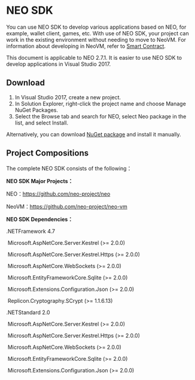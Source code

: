 # NEO SDK

You can use NEO SDK to develop various applications based on NEO, for example, wallet client, games, etc. With use of NEO SDK, your project can work in the existing environment without needing to move to NeoVM. For information about developing in NeoVM, refer to [Smart Contract](../../sc/introduction.md). 

This document is applicable to NEO 2.7.1. It is easier to use NEO SDK to develop applications in Visual Studio 2017.

## Download

1. In Visual Studio 2017, create a new project.
2. In Solution Explorer, right-click the project name and choose Manage NuGet Packages.
3. Select the Browse tab and search for NEO, select Neo package in the list, and select Install.

Alternatively, you can download [NuGet package](https://www.nuget.org/packages/Neo/2.7.1) and install it manually.

## Project Compositions

The complete NEO SDK consists of the following：

**NEO SDK Major Projects：**

NEO：https://github.com/neo-project/neo

NeoVM：https://github.com/neo-project/neo-vm

**NEO SDK Dependencies：**

.NETFramework 4.7

​	Microsoft.AspNetCore.Server.Kestrel (>= 2.0.0) 

​	Microsoft.AspNetCore.Server.Kestrel.Https (>= 2.0.0) 

​	Microsoft.AspNetCore.WebSockets (>= 2.0.0) 

​	Microsoft.EntityFrameworkCore.Sqlite (>= 2.0.0) 

​	Microsoft.Extensions.Configuration.Json (>= 2.0.0) 

​	Replicon.Cryptography.SCrypt (>= 1.1.6.13) 

.NETStandard 2.0

​	Microsoft.AspNetCore.Server.Kestrel (>= 2.0.0) 

​	Microsoft.AspNetCore.Server.Kestrel.Https (>= 2.0.0) 

​	Microsoft.AspNetCore.WebSockets (>= 2.0.0) 

​	Microsoft.EntityFrameworkCore.Sqlite (>= 2.0.0) 

​	Microsoft.Extensions.Configuration.Json (>= 2.0.0) 
